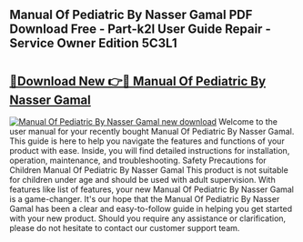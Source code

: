 ## Manual Of Pediatric By Nasser Gamal PDF Download Free - Part-k2l User Guide Repair - Service Owner Edition 5C3L1

# <h2><a href="http://bc64575.oget.top/?id=Manual+Of+Pediatric+By+Nasser+Gamal">🔗Download New 👉🔴 Manual Of Pediatric By Nasser Gamal</a></h2>

[![Manual Of Pediatric By Nasser Gamal new download](https://i.imgur.com/5g1atiW.png)](http://bc64575.oget.top/?id=Manual+Of+Pediatric+By+Nasser+Gamal)
Welcome to the user manual for your recently bought Manual Of Pediatric By Nasser Gamal. This guide is here to help you navigate the features and functions of your product with ease. Inside, you will find detailed instructions for installation, operation, maintenance, and troubleshooting. Safety Precautions for Children Manual Of Pediatric By Nasser Gamal This product is not suitable for children under age and should be used with adult supervision. With features like list of features, your new Manual Of Pediatric By Nasser Gamal is a game-changer. It's our hope that the Manual Of Pediatric By Nasser Gamal has been a clear and easy-to-follow guide in helping you get started with your new product. Should you require any assistance or clarification, please do not hesitate to contact our customer support team.
